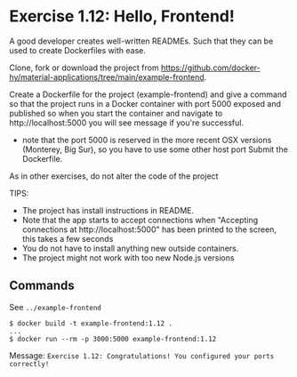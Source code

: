 # Exercise 1.12: Hello, Frontend!

A good developer creates well-written READMEs. Such that they can be used to create Dockerfiles with ease.

Clone, fork or download the project from https://github.com/docker-hy/material-applications/tree/main/example-frontend.

Create a Dockerfile for the project (example-frontend) and give a command so that the project runs in a Docker container with port 5000 exposed and published so when you start the container and navigate to http://localhost:5000 you will see message if you're successful.

- note that the port 5000 is reserved in the more recent OSX versions (Monterey, Big Sur), so you have to use some other host port
  Submit the Dockerfile.

As in other exercises, do not alter the code of the project

TIPS:

- The project has install instructions in README.
- Note that the app starts to accept connections when "Accepting connections at http://localhost:5000" has been printed to the screen, this takes a few seconds
- You do not have to install anything new outside containers.
- The project might not work with too new Node.js versions

## Commands

See `../example-frontend`

```shell
$ docker build -t example-frontend:1.12 .
...
$ docker run --rm -p 3000:5000 example-frontend:1.12
```

Message: `Exercise 1.12: Congratulations! You configured your ports correctly!`
